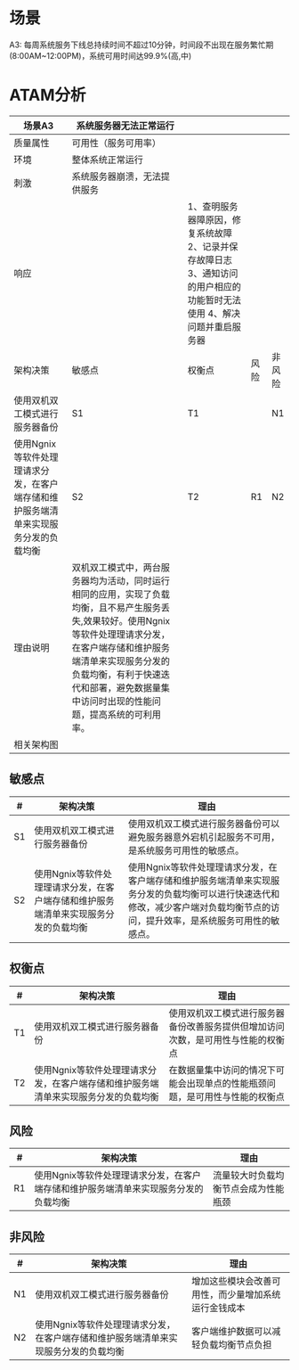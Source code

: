 # 场景

A3:  每周系统服务下线总持续时间不超过10分钟，时间段不出现在服务繁忙期(8:00AM~12:00PM)，系统可用时间达99.9%(高,中)

# ATAM分析

| 场景A3                         | 系统服务器无法正常运行                                       |                                                              |      |        |
| ------------------------------ | ------------------------------------------------------------ | ------------------------------------------------------------ | ---- | ------ |
| 质量属性                       | 可用性（服务可用率）                                         |                                                              |      |        |
| 环境                           | 整体系统正常运行                                             |                                                              |      |        |
| 刺激                           | 系统服务器崩溃，无法提供服务                                 |                                                              |      |        |
| 响应                           |                                                              | 1、查明服务器障原因，修复系统故障 2、记录并保存故障日志 3、通知访问的用户相应的功能暂时无法使用 4、解决问题并重启服务器 |      |        |
| 架构决策                       | 敏感点                                                       | 权衡点                                                       | 风险 | 非风险 |
| 使用双机双工模式进行服务器备份 | S1                                                           | T1                                                           |      | N1     |
| 使用Ngnix等软件处理理请求分发，在客户端存储和维护服务端清单来实现服务分发的负载均衡|              S2      |          T2               |     R1 |    N2    |
| 理由说明                       | 双机双⼯模式中，两台服务器均为活动，同时运行相同的应用，实现了负载均衡，且不易产生服务丢失,效果较好。使用Ngnix等软件处理理请求分发，在客户端存储和维护服务端清单来实现服务分发的负载均衡，有利于快速迭代和部署，避免数据量集中访问时出现的性能问题，提高系统的可利用率。 |                                                              |      |        |
| 相关架构图                     |                                                              |                                                              |      |        |

## 敏感点

| #    | 架构决策                                   | 理由                                                         |
| ---- | ------------------------------------------ | ------------------------------------------------------------ |
| S1   | 使用双机双工模式进行服务器备份 | 使用双机双工模式进行服务器备份可以避免服务器意外宕机引起服务不可用，是系统服务可用性的敏感点。 |
| S2   | 使用Ngnix等软件处理理请求分发，在客户端存储和维护服务端清单来实现服务分发的负载均衡 |使用Ngnix等软件处理理请求分发，在客户端存储和维护服务端清单来实现服务分发的负载均衡可以进行快速迭代和修改，减少客户端对负载均衡节点的访问，提升效率，是系统服务可用性的敏感点。 |

## 权衡点

| #    | 架构决策                                   | 理由                                                         |
| ---- | ------------------------------------------ | ------------------------------------------------------------ |
| T1   | 使用双机双工模式进行服务器备份 | 使用双机双工模式进行服务器备份改善服务提供但增加访问次数，是可用性与性能的权衡点 |
| T2   |使用Ngnix等软件处理理请求分发，在客户端存储和维护服务端清单来实现服务分发的负载均衡|  在数据量集中访问的情况下可能会出现单点的性能瓶颈问题，是可用性与性能的权衡点 |

## 风险

| #    | 架构决策                                   | 理由                                                         |
| ---- | ------------------------------------------ | ------------------------------------------------------------ |
| R1   | 使用Ngnix等软件处理理请求分发，在客户端存储和维护服务端清单来实现服务分发的负载均衡 | 流量较大时负载均衡节点会成为性能瓶颈 |

## 非风险

| #    | 架构决策                                   | 理由                                                         |
| ---- | ------------------------------------------ | ------------------------------------------------------------ |
| N1   | 使用双机双工模式进行服务器备份 | 增加这些模块会改善可用性，而少量增加系统运行金钱成本 |
| N2   | 使用Ngnix等软件处理理请求分发，在客户端存储和维护服务端清单来实现服务分发的负载均衡 | 客户端维护数据可以减轻负载均衡节点负担 |

